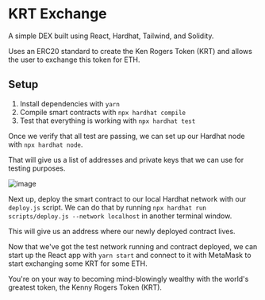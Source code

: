 # KRT Exchange

A simple DEX built using React, Hardhat, Tailwind, and Solidity.

Uses an ERC20 standard to create the Ken Rogers Token (KRT) and allows the user to exchange this token for ETH.

## Setup

1. Install dependencies with `yarn`
2. Compile smart contracts with `npx hardhat compile`
3. Test that everything is working with `npx hardhat test`

Once we verify that all test are passing, we can set up our Hardhat node with `npx hardhat node`.

That will give us a list of addresses and private keys that we can use for testing purposes.

![image](https://user-images.githubusercontent.com/7418051/135921045-7958c8b0-8a14-479a-a973-1104e4882fb7.png)

Next up, deploy the smart contract to our local Hardhat network with our `deploy.js` script. We can do that by running `npx hardhat run scripts/deploy.js --network localhost` in another terminal window.

This will give us an address where our newly deployed contract lives.

Now that we've got the test network running and contract deployed, we can start up the React app with `yarn start` and connect to it with MetaMask to start exchanging some KRT for some ETH.

You're on your way to becoming mind-blowingly wealthy with the world's greatest token, the Kenny Rogers Token (KRT).
